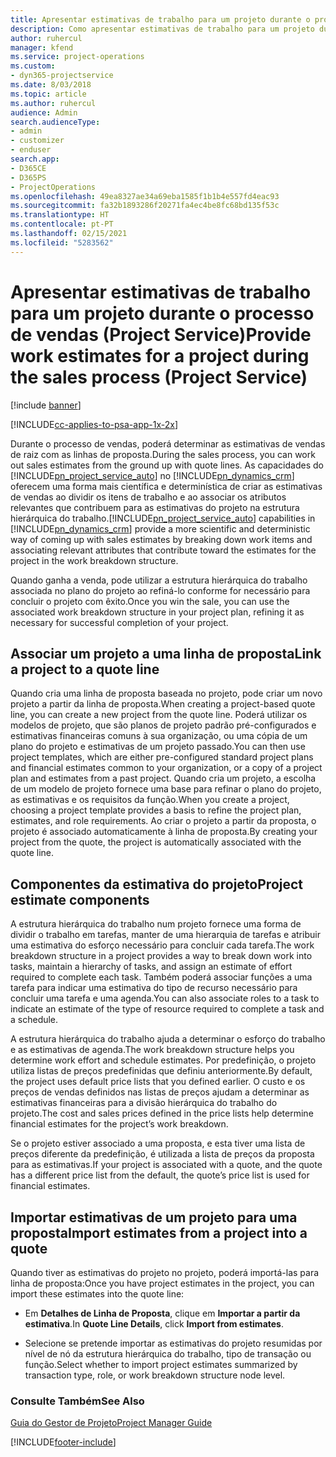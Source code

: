 ```yaml
---
title: Apresentar estimativas de trabalho para um projeto durante o processo de vendas
description: Como apresentar estimativas de trabalho para um projeto durante o processo de vendas no Project Service
author: ruhercul
manager: kfend
ms.service: project-operations
ms.custom:
- dyn365-projectservice
ms.date: 8/03/2018
ms.topic: article
ms.author: ruhercul
audience: Admin
search.audienceType:
- admin
- customizer
- enduser
search.app:
- D365CE
- D365PS
- ProjectOperations
ms.openlocfilehash: 49ea8327ae34a69eba1585f1b1b4e557fd4eac93
ms.sourcegitcommit: fa32b1893286f20271fa4ec4be8fc68bd135f53c
ms.translationtype: HT
ms.contentlocale: pt-PT
ms.lasthandoff: 02/15/2021
ms.locfileid: "5283562"
---
```

# <a name="provide-work-estimates-for-a-project-during-the-sales-process-project-service"></a><span data-ttu-id="cd701-103">Apresentar estimativas de trabalho para um projeto durante o processo de vendas (Project Service)</span><span class="sxs-lookup"><span data-stu-id="cd701-103">Provide work estimates for a project during the sales process (Project Service)</span></span>

[!include [banner](../includes/psa-now-project-operations.md)]

[!INCLUDE[cc-applies-to-psa-app-1x-2x](../includes/cc-applies-to-psa-app-1x-2x.md)]

<span data-ttu-id="cd701-104">Durante o processo de vendas, poderá determinar as estimativas de vendas de raiz com as linhas de proposta.</span><span class="sxs-lookup"><span data-stu-id="cd701-104">During the sales process, you can work out sales estimates from the ground up with quote lines.</span></span> <span data-ttu-id="cd701-105">As capacidades do [!INCLUDE[pn_project_service_auto](../includes/pn-project-service-auto.md)] no [!INCLUDE[pn_dynamics_crm](../includes/pn-dynamics-crm.md)] oferecem uma forma mais científica e determinística de criar as estimativas de vendas ao dividir os itens de trabalho e ao associar os atributos relevantes que contribuem para as estimativas do projeto na estrutura hierárquica do trabalho.</span><span class="sxs-lookup"><span data-stu-id="cd701-105">[!INCLUDE[pn_project_service_auto](../includes/pn-project-service-auto.md)] capabilities in [!INCLUDE[pn_dynamics_crm](../includes/pn-dynamics-crm.md)] provide a more scientific and deterministic way of coming up with sales estimates by breaking down work items and associating relevant attributes that contribute toward the estimates for the project in the work breakdown structure.</span></span>  
  
 <span data-ttu-id="cd701-106">Quando ganha a venda, pode utilizar a estrutura hierárquica do trabalho associada no plano do projeto ao refiná-lo conforme for necessário para concluir o projeto com êxito.</span><span class="sxs-lookup"><span data-stu-id="cd701-106">Once you win the sale, you can use the associated work breakdown structure in your project plan, refining it as necessary for successful completion of your project.</span></span>  
  
## <a name="link-a-project-to-a-quote-line"></a><span data-ttu-id="cd701-107">Associar um projeto a uma linha de proposta</span><span class="sxs-lookup"><span data-stu-id="cd701-107">Link a project to a quote line</span></span>  
 <span data-ttu-id="cd701-108">Quando cria uma linha de proposta baseada no projeto, pode criar um novo projeto a partir da linha de proposta.</span><span class="sxs-lookup"><span data-stu-id="cd701-108">When creating a project-based quote line, you can create a new project from the quote line.</span></span> <span data-ttu-id="cd701-109">Poderá utilizar os modelos de projeto, que são planos de projeto padrão pré-configurados e estimativas financeiras comuns à sua organização, ou uma cópia de um plano do projeto e estimativas de um projeto passado.</span><span class="sxs-lookup"><span data-stu-id="cd701-109">You can then use project templates, which are either pre-configured standard project plans and financial estimates common to your organization, or a copy of a project plan and estimates from a past project.</span></span> <span data-ttu-id="cd701-110">Quando cria um projeto, a escolha de um modelo de projeto fornece uma base para refinar o plano do projeto, as estimativas e os requisitos da função.</span><span class="sxs-lookup"><span data-stu-id="cd701-110">When you create a project, choosing a project template provides a basis to refine the project plan, estimates, and role requirements.</span></span> <span data-ttu-id="cd701-111">Ao criar o projeto a partir da proposta, o projeto é associado automaticamente à linha de proposta.</span><span class="sxs-lookup"><span data-stu-id="cd701-111">By creating your project from the quote, the project is automatically associated with the quote line.</span></span>  
  
## <a name="project-estimate-components"></a><span data-ttu-id="cd701-112">Componentes da estimativa do projeto</span><span class="sxs-lookup"><span data-stu-id="cd701-112">Project estimate components</span></span>  
 <span data-ttu-id="cd701-113">A estrutura hierárquica do trabalho num projeto fornece uma forma de dividir o trabalho em tarefas, manter de uma hierarquia de tarefas e atribuir uma estimativa do esforço necessário para concluir cada tarefa.</span><span class="sxs-lookup"><span data-stu-id="cd701-113">The work breakdown structure in a project provides a way to break down work into tasks, maintain a hierarchy of tasks, and assign an estimate of effort required to complete each task.</span></span> <span data-ttu-id="cd701-114">Também poderá associar funções a uma tarefa para indicar uma estimativa do tipo de recurso necessário para concluir uma tarefa e uma agenda.</span><span class="sxs-lookup"><span data-stu-id="cd701-114">You can also associate roles to a task to indicate an estimate of the type of resource required to complete a task and a schedule.</span></span>  
  
 <span data-ttu-id="cd701-115">A estrutura hierárquica do trabalho ajuda a determinar o esforço do trabalho e as estimativas de agenda.</span><span class="sxs-lookup"><span data-stu-id="cd701-115">The work breakdown structure helps you determine work effort and schedule estimates.</span></span> <span data-ttu-id="cd701-116">Por predefinição, o projeto utiliza listas de preços predefinidas que definiu anteriormente.</span><span class="sxs-lookup"><span data-stu-id="cd701-116">By default, the project uses default price lists that you defined earlier.</span></span> <span data-ttu-id="cd701-117">O custo e os preços de vendas definidos nas listas de preços ajudam a determinar as estimativas financeiras para a divisão hierárquica do trabalho do projeto.</span><span class="sxs-lookup"><span data-stu-id="cd701-117">The cost and sales prices defined in the price lists help determine financial estimates for the project’s work breakdown.</span></span>  
  
 <span data-ttu-id="cd701-118">Se o projeto estiver associado a uma proposta, e esta tiver uma lista de preços diferente da predefinição, é utilizada a lista de preços da proposta para as estimativas.</span><span class="sxs-lookup"><span data-stu-id="cd701-118">If your project is associated with a quote, and the quote has a different price list from the default, the quote’s price list is used for financial estimates.</span></span>  
  
## <a name="import-estimates-from-a-project-into-a-quote"></a><span data-ttu-id="cd701-119">Importar estimativas de um projeto para uma proposta</span><span class="sxs-lookup"><span data-stu-id="cd701-119">Import estimates from a project into a quote</span></span>  
 <span data-ttu-id="cd701-120">Quando tiver as estimativas do projeto no projeto, poderá importá-las para linha de proposta:</span><span class="sxs-lookup"><span data-stu-id="cd701-120">Once you have project estimates in the project, you can import these estimates into the quote line:</span></span>  
  
-   <span data-ttu-id="cd701-121">Em **Detalhes de Linha de Proposta**, clique em **Importar a partir da estimativa**.</span><span class="sxs-lookup"><span data-stu-id="cd701-121">In **Quote Line Details**, click **Import from estimates**.</span></span> 

-   <span data-ttu-id="cd701-122">Selecione se pretende importar as estimativas do projeto resumidas por nível de nó da estrutura hierárquica do trabalho, tipo de transação ou função.</span><span class="sxs-lookup"><span data-stu-id="cd701-122">Select whether to import project estimates summarized by transaction type, role, or work breakdown structure node level.</span></span>  
  
### <a name="see-also"></a><span data-ttu-id="cd701-123">Consulte Também</span><span class="sxs-lookup"><span data-stu-id="cd701-123">See Also</span></span>  
 [<span data-ttu-id="cd701-124">Guia do Gestor de Projeto</span><span class="sxs-lookup"><span data-stu-id="cd701-124">Project Manager Guide</span></span>](../psa/project-manager-guide.md)


[!INCLUDE[footer-include](../includes/footer-banner.md)]